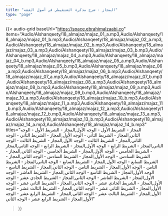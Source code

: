```yaml
---
title: "المجاز - شرح مذكرة الشنقيطي في أصول الفقه"
type: "page"
---
```


{{< audio-grid 
  baseUrl="https://space.ebrahimalzaabi.co"
  items="Audio/Alshanqeety/18_almajaz/majaz_01_a.mp3,Audio/Alshanqeety/18_almajaz/majaz_01_b.mp3,Audio/Alshanqeety/18_almajaz/majaz_02_a.mp3,Audio/Alshanqeety/18_almajaz/majaz_02_b.mp3,Audio/Alshanqeety/18_almajaz/majaz_03_a.mp3,Audio/Alshanqeety/18_almajaz/majaz_03_b.mp3,Audio/Alshanqeety/18_almajaz/majaz_04_a.mp3,Audio/Alshanqeety/18_almajaz/majaz_04_b.mp3,Audio/Alshanqeety/18_almajaz/majaz_05_a.mp3,Audio/Alshanqeety/18_almajaz/majaz_05_b.mp3,Audio/Alshanqeety/18_almajaz/majaz_06_a.mp3,Audio/Alshanqeety/18_almajaz/majaz_06_b.mp3,Audio/Alshanqeety/18_almajaz/majaz_07_a.mp3,Audio/Alshanqeety/18_almajaz/majaz_07_b.mp3,Audio/Alshanqeety/18_almajaz/majaz_08_a.mp3,Audio/Alshanqeety/18_almajaz/majaz_08_b.mp3,Audio/Alshanqeety/18_almajaz/majaz_09_a.mp3,Audio/Alshanqeety/18_almajaz/majaz_09_b.mp3,Audio/Alshanqeety/18_almajaz/majaz_10_a.mp3,Audio/Alshanqeety/18_almajaz/majaz_10_b.mp3,Audio/Alshanqeety/18_almajaz/majaz_11_a.mp3,Audio/Alshanqeety/18_almajaz/majaz_11_b.mp3,Audio/Alshanqeety/18_almajaz/majaz_12_a.mp3,Audio/Alshanqeety/18_almajaz/majaz_12_b.mp3,Audio/Alshanqeety/18_almajaz/majaz_13_a.mp3,Audio/Alshanqeety/18_almajaz/majaz_13_b.mp3,Audio/Alshanqeety/18_almajaz/majaz_14_a.mp3,Audio/Alshanqeety/18_almajaz/majaz_14_b.mp3"
  titles="المجاز - الشريط الأول - الوجه الأول,المجاز - الشريط الأول - الوجه الثاني,المجاز - الشريط الثاني - الوجه الأول,المجاز - الشريط الثاني - الوجه الثاني,المجاز - الشريط الثالث - الوجه الأول,المجاز - الشريط الثالث - الوجه الثاني,المجاز - الشريط الرابع - الوجه الأول,المجاز - الشريط الرابع - الوجه الثاني,المجاز - الشريط الخامس - الوجه الأول,المجاز - الشريط الخامس - الوجه الثاني,المجاز - الشريط السادس - الوجه الأول,المجاز - الشريط السادس - الوجه الثاني,المجاز - الشريط السابع - الوجه الأول,المجاز - الشريط السابع - الوجه الثاني,المجاز - الشريط الثامن - الوجه الأول,المجاز - الشريط الثامن - الوجه الثاني,المجاز - الشريط التاسع - الوجه الأول,المجاز - الشريط التاسع - الوجه الثاني,المجاز - الشريط العاشر - الوجه الأول,المجاز - الشريط العاشر - الوجه الثاني,المجاز - الشريط الحادي عشر - الوجه الأول,المجاز - الشريط الحادي عشر - الوجه الثاني,المجاز - الشريط الثاني عشر - الوجه الأول,المجاز - الشريط الثاني عشر - الوجه الثاني,المجاز - الشريط الثالث عشر - الوجه الأول,المجاز - الشريط الثالث عشر - الوجه الثاني,المجاز - الشريط الرابع عشر - الوجه الأول,المجاز - الشريط الرابع عشر - الوجه الثاني"
>}} 
